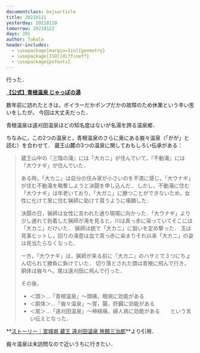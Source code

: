 ```yaml
---
documentclass: bxjsarticle
title: 20210121
yesterday: 20210120
tomorrow: 20210122
days: 391
author: Takala
header-includes:
  - \usepackage[margin=1in]{geometry}
  - \usepackage[ISO]{diffcoeff}
  - \usepackage{pxfonts}
---
```



行った．


**[【公式】青根温泉 じゃっぽの湯](https://japponoyu.jp/)**


数年前に訪れたときは，ボイラーだかポンプだかの故障のため休業という辛い思いをしたが，
今回は大丈夫だった．



青根温泉は遠刈田温泉ほどの知名度はないが名湯を誇る温泉郷．


ちなみに，この2つの温泉と，青根温泉のさらに奥にある峩々温泉（「がが」と読む）を合わせて．
蔵王山麓の3つの温泉に関しておもしろい伝承がある：


>
> 蔵王山中の『三階の滝』には「大カニ」が住んでいて，『不動滝』には「大ウナギ」が住んでいた．
>
>
> ある時，「大カニ」は自分の住み家が小さいのを不満に感じ，「大ウナギ」が住む不動滝を略奪しようと決闘を申し込んだ．
> しかし，不動滝に住む「大ウナギ」は年老いており，「大ガニ」に勝つことができないため，女性に化けて里に住む猟師に助けて貰うように嘆願した．
>
>
> 決闘の日，猟師は女性に言われた通り現場に向かった．「大ウナギ」より少し遅れて到着した猟師が滝を見ると，川は真っ赤に染っていてそこには「大カニ」だけいた．
> 猟師は銃で「大カニ」に狙いを定め撃った．
> 玉は見事ヒットし，回りの滝壺は血で真っ赤に染まりそれ以来「大カニ」の姿は見当たらなくなった．
>
>
> 一方，「大ウナギ」は，猟師が来る前に「大カニ」のハサミで３つにちょん切られて勝負に負けていた．
> 切り落とされた頭は青根に飛んで行き，胴体は峩々へ，尾は遠刈田に飛んで行った．
>
>
> その後，
> * ＜頭＞…「青根温泉」～頭痛，眼病に効能がある
> * ＜胴体＞…「峩々温泉」～胃，腸，肝臓に効能がある
> * ＜尾＞…「遠刈田温泉」～神経痛，婦人病に効能がある　　という言い伝えとなった．
>

**[ストーリー｜宮城県 蔵王 遠刈田温泉 旅館三治郎](http://www.sanjirou.co.jp/story/)**より引用．




峩々温泉は未訪問なので近いうちに行きたい．